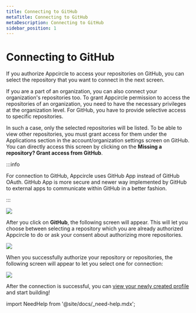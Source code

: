 ```yaml
---
title: Connecting to GitHub
metaTitle: Connecting to GitHub
metaDescription: Connecting to GitHub
sidebar_position: 1
---
```


# Connecting to GitHub

If you authorize Appcircle to access your repositories on GitHub, you can select the repository that you want to connect in the next screen.

If you are a part of an organization, you can also connect your organization's repositories too. To grant Appcircle permission to access the repositories of an organization, you need to have the necessary privileges at the organization level. For GitHub, you have to provide selective access to specific repositories.

In such a case, only the selected repositories will be listed. To be able to view other repositories, you must grant access for them under the Applications section in the account/organization settings screen on GitHub. You can directly access this screen by clicking on the **Missing a repository? Grant access from GitHub**.

:::info

For connection to GitHub, Appcircle uses GitHub App instead of GitHub OAuth. GitHub App is more secure and newer way implemented by GitHub to external apps to communicate within GitHub in a better fashion.

:::

![](<https://cdn.appcircle.io/docs/assets/main-connection.png>)

After you click on **GitHub**, the following screen will appear. This will let you choose between selecting a repository which you are already authorized Appcircle to do or ask your consent about authorizing more repositories.

![](<https://cdn.appcircle.io/docs/assets/github-main.png>)

When you successfully authorize your repository or repositories, the following screen will appear to let you select one for connection:

![](<https://cdn.appcircle.io/docs/assets/image (236).png>)

After the connection is successful, you can [view your newly created profile](./README.md#view-the-newly-created-build-profile) and start building!

import NeedHelp from '@site/docs/\_need-help.mdx';

<NeedHelp />
